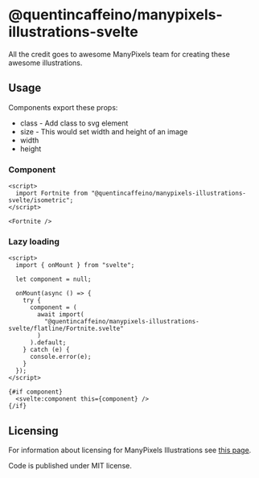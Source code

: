# @quentincaffeino/manypixels-illustrations-svelte

All the credit goes to awesome ManyPixels team for creating these awesome illustrations.

## Usage

Components export these props:

- class - Add class to svg element
- size - This would set width and height of an image
- width
- height

### Component

```svelte
<script>
  import Fortnite from "@quentincaffeino/manypixels-illustrations-svelte/isometric";
</script>

<Fortnite />
```

### Lazy loading

```svelte
<script>
  import { onMount } from "svelte";

  let component = null;

  onMount(async () => {
    try {
      component = (
        await import(
          "@quentincaffeino/manypixels-illustrations-svelte/flatline/Fortnite.svelte"
        )
      ).default;
    } catch (e) {
      console.error(e);
    }
  });
</script>

{#if component}
  <svelte:component this={component} />
{/if}
```

## Licensing

For information about licensing for ManyPixels Illustrations see [this page](https://www.manypixels.co/gallery).

Code is published under MIT license.
